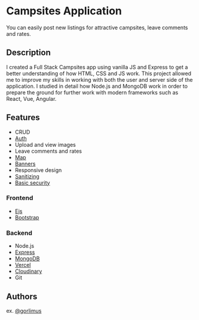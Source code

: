 # Campsites Application

You can easily post new listings for attractive campsites, leave comments and rates.

## Description

I created a Full Stack Campsites app using
vanilla JS and Express to get a better understanding of how HTML, CSS and JS work. This project allowed me to improve my skills in working with both the user and server side of the application. I studied in detail how Node.js and MongoDB work in order to prepare the ground for further work with modern frameworks such as React, Vue, Angular.

## Features

- CRUD
- [Auth](https://www.npmjs.com/package/express-session)
- Upload and view images
- Leave comments and rates
- [Map](https://www.mapbox.com/)
- [Banners](https://www.npmjs.com/package/connect-flash)
- Responsive design
- [Sanitizing](https://www.npmjs.com/package/express-mongo-sanitize)
- [Basic security](https://www.npmjs.com/package/helmet)

### Frontend

- [Ejs](https://www.npmjs.com/search?q=ejs)
- [Bootstrap](https://getbootstrap.com/)

### Backend

- Node.js
- [Express](https://www.npmjs.com/package/express)
- [MongoDB](https://firebase.google.com/)
- [Vercel](https://vercel.com/)
- [Cloudinary](https://cloudinary.com/)
- Git

## Authors

ex. [@gorlimus](https://www.linkedin.com/in/gorlimus/)

